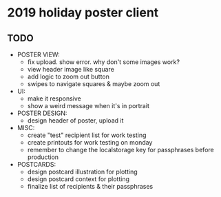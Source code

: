 # 2019 holiday poster client

## TODO

- POSTER VIEW:
  - fix upload. show error. why don't some images work?
  - view header image like square
  - add logic to zoom out button
  - swipes to navigate squares & maybe zoom out
- UI:
  - make it responsive
  - show a weird message when it's in portrait
- POSTER DESIGN:
  - design header of poster, upload it
- MISC:
  - create "test" recipient list for work testing
  - create printouts for work testing on monday
  - remember to change the localstorage key for passphrases before production
- POSTCARDS:
  - design postcard illustration for plotting
  - design postcard context for plotting
  - finalize list of recipients & their passphrases
